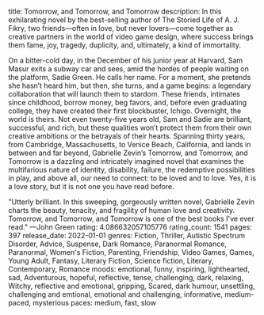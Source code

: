 title: Tomorrow, and Tomorrow, and Tomorrow
description: In this exhilarating novel by the best-selling author of The Storied Life of A. J. Fikry, two friends—often in love, but never lovers—come together as creative partners in the world of video game design, where success brings them fame, joy, tragedy, duplicity, and, ultimately, a kind of immortality.

On a bitter-cold day, in the December of his junior year at Harvard, Sam Masur exits a subway car and sees, amid the hordes of people waiting on the platform, Sadie Green. He calls her name. For a moment, she pretends she hasn’t heard him, but then, she turns, and a game begins: a legendary collaboration that will launch them to stardom. These friends, intimates since childhood, borrow money, beg favors, and, before even graduating college, they have created their first blockbuster, Ichigo. Overnight, the world is theirs. Not even twenty-five years old, Sam and Sadie are brilliant, successful, and rich, but these qualities won’t protect them from their own creative ambitions or the betrayals of their hearts. Spanning thirty years, from Cambridge, Massachusetts, to Venice Beach, California, and lands in between and far beyond, Gabrielle Zevin’s Tomorrow, and Tomorrow, and Tomorrow is a dazzling and intricately imagined novel that examines the multifarious nature of identity, disability, failure, the redemptive possibilities in play, and above all, our need to connect: to be loved and to love. Yes, it is a love story, but it is not one you have read before.

 "Utterly brilliant. In this sweeping, gorgeously written novel, Gabrielle Zevin charts the beauty, tenacity, and fragility of human love and creativity. Tomorrow, and Tomorrow, and Tomorrow is one of the best books I've ever read." —John Green 
rating: 4.086632057105776
rating_count: 1541
pages: 397
release_date: 2022-01-01
genres: Fiction, Thriller, Autistic Spectrum Disorder, Advice, Suspense, Dark Romance, Paranormal Romance, Paranormal, Women's Fiction, Parenting, Friendship, Video Games, Games, Young Adult, Fantasy, Literary Fiction, Science fiction, Literary, Contemporary, Romance
moods: emotional, funny, inspiring, lighthearted, sad, Adventurous, hopeful, reflective, tense, challenging, dark, relaxing, Witchy, reflective and emotional, gripping, Scared, dark humour, unsettling, challenging and emtional, emotional and challenging, informative, medium-paced, mysterious
paces: medium, fast, slow